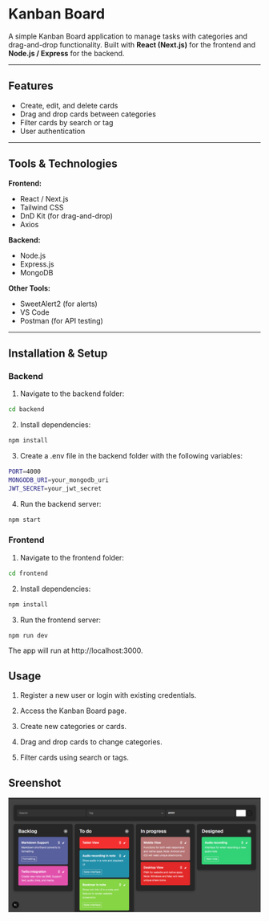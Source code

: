 # Kanban Board

A simple Kanban Board application to manage tasks with categories and drag-and-drop functionality. Built with **React (Next.js)** for the frontend and **Node.js / Express** for the backend.

---

## Features

- Create, edit, and delete cards
- Drag and drop cards between categories
- Filter cards by search or tag
- User authentication

---

## Tools & Technologies

**Frontend:**  
- React / Next.js  
- Tailwind CSS  
- DnD Kit (for drag-and-drop)  
- Axios  

**Backend:**  
- Node.js  
- Express.js  
- MongoDB  

**Other Tools:**  
- SweetAlert2 (for alerts)  
- VS Code  
- Postman (for API testing)

---

## Installation & Setup

### Backend

1. Navigate to the backend folder:  
```bash
cd backend
```

2. Install dependencies:

```bash
npm install
```

3. Create a .env file in the backend folder with the following variables:

```bash
PORT=4000
MONGODB_URI=your_mongodb_uri
JWT_SECRET=your_jwt_secret
```

4. Run the backend server:


```bash
npm start
```

### Frontend

1. Navigate to the frontend folder:

```bash
cd frontend
```

2. Install dependencies:

```bash
npm install
```

3. Run the frontend server:

```bash
npm run dev
```

The app will run at http://localhost:3000.

## Usage

1. Register a new user or login with existing credentials.

2. Access the Kanban Board page.

3. Create new categories or cards.

4. Drag and drop cards to change categories.

5. Filter cards using search or tags.


## Sreenshot

![Screenshot](./frontend/public/image.png)
